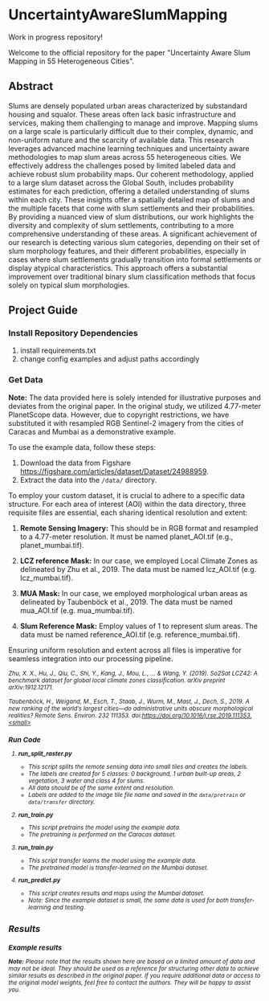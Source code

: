 # UncertaintyAwareSlumMapping

Work in progress repository!

Welcome to the official repository for the paper "Uncertainty Aware Slum Mapping in 55 Heterogeneous Cities".

## Abstract

Slums are densely populated urban areas characterized by substandard housing and squalor. These areas often lack basic infrastructure and services, making them challenging to manage and improve. Mapping slums on a large scale is particularly difficult due to their complex, dynamic, and non-uniform nature and the scarcity of available data. This research leverages advanced machine learning techniques and uncertainty aware methodologies to map slum areas across 55 heterogeneous cities. We effectively address the challenges posed by limited labeled data and achieve robust slum probability maps. Our coherent methodology, applied to a large slum dataset across the Global South, includes probability estimates for each prediction, offering a detailed understanding of slums within each city. These insights offer a spatially detailed map of slums and the multiple facets that come with slum settlements and their probabilities. By providing a nuanced view of slum distributions, our work highlights the diversity and complexity of slum settlements, contributing to a more comprehensive understanding of these areas. A significant achievement of our research is detecting various slum categories, depending on their set of slum morphology features, and their different probabilities, especially in cases where slum settlements gradually transition into formal settlements or display atypical characteristics. This approach offers a substantial improvement over traditional binary slum classification methods that focus solely on typical slum morphologies.

## Project Guide

### **Install Repository Dependencies**

1. install requirements.txt
2. change config examples and adjust paths accordingly

### **Get Data**

**Note:** The data provided here is solely intended for illustrative purposes and deviates from the original paper. In the original study, we utilized 4.77-meter PlanetScope data. However, due to copyright restrictions, we have substituted it with resampled RGB Sentinel-2 imagery from the cities of Caracas and Mumbai as a demonstrative example.

To use the example data, follow these steps:

1. Download the data from Figshare https://figshare.com/articles/dataset/Dataset/24988959.
2. Extract the data into the `/data/` directory.

To employ your custom dataset, it is crucial to adhere to a specific data structure. For each area of interest (AOI) within the data directory, three requisite files are essential, each sharing identical resolution and extent:

1. **Remote Sensing Imagery:** This should be in RGB format and resampled to a 4.77-meter resolution. It must be named planet_AOI.tif (e.g., planet_mumbai.tif).

2. **LCZ reference Mask:** In our case, we employed Local Climate Zones as delineated by Zhu et al., 2019. The data must be named lcz_AOI.tif (e.g. lcz_mumbai.tif).

3. **MUA Mask:** In our case, we employed morphological urban areas as delineated by Taubenböck et al., 2019. The data must be named mua_AOI.tif (e.g. mua_mumbai.tif).

4. **Slum Reference Mask:** Employ values of 1 to represent slum areas. The data must be named reference_AOI.tif (e.g. reference_mumbai.tif).

Ensuring uniform resolution and extent across all files is imperative for seamless integration into our processing pipeline.

<small><i>Zhu, X. X., Hu, J., Qiu, C., Shi, Y., Kang, J., Mou, L., ... & Wang, Y. (2019). So2Sat LCZ42: A benchmark dataset for global local climate zones classification. arXiv preprint arXiv:1912.12171.</i></small>

<small><i>Taubenböck, H., Weigand, M., Esch, T., Staab, J., Wurm, M., Mast, J., Dech,
S., 2019. A new ranking of the world’s largest cities—do administrative
units obscure morphological realities? Remote Sens. Environ. 232
111353. doi:https://doi.org/10.1016/j.rse.2019.111353.<small><i>


### **Run Code**

1. **run_split_raster.py**
    - This script splits the remote sensing data into small tiles and creates the labels.
    - The labels are created for 5 classes: 0 background, 1 urban built-up areas, 2 vegetation, 3 water and class 4 for slums.
    - All data should be of the same extent and resolution.
    - Labels are added to the image tile file name and saved in the `data/pretrain` or `data/transfer` directory.

2. **run_train.py**
    - This script pretrains the model using the example data.
    - The pretraining is performed on the Caracas dataset.

3. **run_train.py**
    - This script transfer learns the model using the example data.
    - The pretrained model is transfer-learned on the Mumbai dataset.

4. **run_predict.py**
    - This script creates results and maps using the Mumbai dataset.
    - Note: Since the example dataset is small, the same data is used for both transfer-learning and testing.

## Results

### Example results

**Note:** Please note that the results shown here are based on a limited amount of data and may not be ideal. They should be used as a reference for structuring other data to achieve similar results as described in the original paper. If you require additional data or access to the original model weights, feel free to contact the authors. They will be happy to assist you.